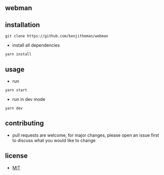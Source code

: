 ## webman

## installation

```
git clone https://github.com/kenjitheman/webman
```

- install all dependencies

```
yarn install
```

## usage

- run

```
yarn start
```

- run in dev mode

```
yarn dev
```

## contributing

- pull requests are welcome, for major changes, please open an issue first to
  discuss what you would like to change

## license

- [MIT](https://choosealicense.com/licenses/mit/)
